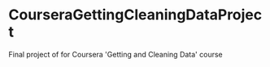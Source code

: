 # CourseraGettingCleaningDataProject
Final project of for Coursera 'Getting and Cleaning Data' course
